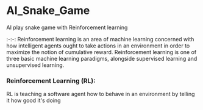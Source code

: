 # AI_Snake_Game
AI play snake game with Reinforcement learning 

:-:-:   Reinforcement learning is an area of machine learning concerned with how intelligent agents ought to take actions in an environment in order to maximize the notion of cumulative reward. Reinforcement learning is one of three basic machine learning paradigms, alongside supervised learning and unsupervised learning.

### Reinforcement Learning (RL):

 RL is teaching a software agent how to behave in an environment by telling it how good it's doing 